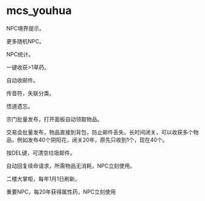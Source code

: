 # mcs_youhua

NPC境界提示。

更多随机NPC。

NPC统计。

一键收获>1草药。

自动收邮件。

传音符，失联分类。

悟道遗忘。

宗门批量发布，打开面板自动领取物品。

交易会批量发布，物品直接到背包，防止邮件丢失。长时间闭关，可以收获多个物品，例如发布40个阴阳花，闭关20年，原先只收到1个，现在40个。

按DEL键，可清空垃圾邮件。

自动回复续命请求，所需物品无消耗，NPC立刻使用。

二楼大掌柜，每年1月1日刷新。

重要NPC，每20年获得属性药，NPC立刻使用